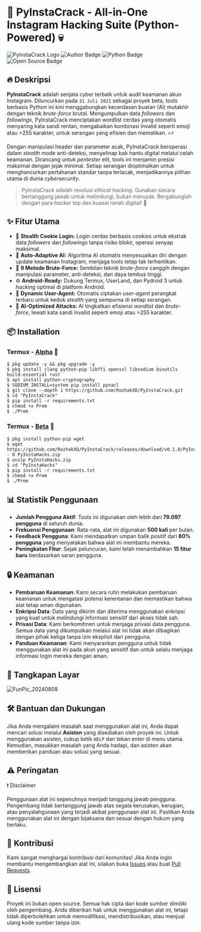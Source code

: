 # 🐍 PyInstaCrack - All-in-One Instagram Hacking Suite (Python-Powered) 💀

![PyInstaCrack Logo](https://github.com/user-attachments/assets/19718b19-6779-448b-bd19-0fd1a4a4c0e9)
![Author Badge](https://img.shields.io/badge/Author-Rozhak-blue?style=flat-square&logo=github)
![Python Badge](https://img.shields.io/badge/Written%20In-Python-yellow?style=flat-square&logo=python)
![Open Source Badge](https://img.shields.io/badge/Open%20Source-No-red?style=flat-square&logo=open-source-initiative)

## 🔥 Deskripsi

**PyInstaCrack** adalah senjata cyber terbaik untuk audit keamanan akun Instagram. Diluncurkan pada `31 Juli 2021` sebagai proyek beta, tools berbasis Python ini kini menggabungkan kecerdasan buatan (AI) mutakhir dengan teknik _brute-force_ brutal. Mengumpulkan data _followers_ dan _followings_, PyInstaCrack menciptakan wordlist cerdas yang otomatis menyaring kata sandi rentan, mengabaikan kombinasi invalid seperti emoji atau >255 karakter, untuk serangan yang efisien dan mematikan. 💀⚡

Dengan manipulasi header dan parameter acak, PyInstaCrack beroperasi dalam _stealth_ mode anti-deteksi, menyelinap bak hantu digital melalui celah keamanan. Dirancang untuk _pentester_ elit, tools ini menjamin presisi maksimal dengan jejak minimal. Setiap serangan dioptimalkan untuk menghancurkan pertahanan standar tanpa terlacak, menjadikannya pilihan utama di dunia _cybersecurity_.

> PyInstaCrack adalah revolusi _ethical hacking_. Gunakan secara bertanggung jawab untuk melindungi, bukan merusak. Bergabunglah dengan para _hacker_ top dan kuasai ranah digital! 🖤

## ✨ Fitur Utama

* 🍪 **Stealth Cookie Login:** Login cerdas berbasis _cookies_ untuk ekstrak data _followers_ dan _followings_ tanpa risiko blokir, operasi senyap maksimal.
* 🔄 **Auto-Adaptive AI:** Algoritma AI otomatis menyesuaikan diri dengan update keamanan Instagram, menjaga tools tetap tak terhentikan.
* 🔐 **9 Metode Brute-Force:** Sembilan teknik _brute-force_ canggih dengan manipulasi parameter, anti-deteksi, dan daya tembus tinggi.
* ⚙️ **Android-Ready:** Dukung Termux, UserLand, dan Pydroid 3 untuk _hacking_ optimal di platform Android.
* 📱 **Dynamic User-Agent:** Otomatis ciptakan _user-agent_ perangkat terbaru untuk kedok _stealth_ yang sempurna di setiap serangan.
* 🤖 **AI-Optimized Attacks:** AI tingkatkan efisiensi _wordlist_ dan _brute-force_, lewati kata sandi invalid seperti emoji atau >255 karakter.

## 📦 Installation

### Termux - [Alpha](https://drive.google.com/file/d/1r_qbH_q89mx1yhuhOk1Txj0eXWZVwPq6/view?usp=drive_link) 🦁

```
$ pkg update -y && pkg upgrade -y
$ pkg install clang python-pip libffi openssl libsodium binutils build-essential rust
$ apt install python-cryptography
$ SODIUM_INSTALL=system pip install pynacl
$ git clone --depth 1 https://github.com/RozhakXD/PyInstaCrack.git
$ cd "PyInstaCrack"
$ pip install -r requirements.txt
$ chmod +x Prem
$ ./Prem
```

### Termux - [Beta](https://drive.google.com/file/d/16tGUyiYFENuhoyp-eRdKlvlMqMnFrkGK/view?usp=drive_link) 🐺

```
$ pkg install python-pip wget
$ wget https://github.com/RozhakXD/PyInstaCrack/releases/download/v0.1.0/PyInstaHacks.zip - O PyInstaHacks.zip
$ unzip PyInstaHacks.zip
$ cd "PyInstaHacks"
$ pip install -r requirements.txt
$ chmod +x Prem
$ ./Prem
```

## 📊 Statistik Penggunaan

- **Jumlah Pengguna Aktif**: Tools ini digunakan oleh lebih dari **79.097 pengguna** di seluruh dunia.
- **Frekuensi Penggunaan**: Rata-rata, alat ini digunakan **500 kali** per bulan.
- **Feedback Pengguna**: Kami mendapatkan umpan balik positif dari **80% pengguna** yang menyatakan bahwa alat ini membantu mereka.
- **Peningkatan Fitur**: Sejak peluncuran, kami telah menambahkan **15 fitur baru** berdasarkan saran pengguna.

## 🔒 Keamanan

- **Pembaruan Keamanan**: Kami secara rutin melakukan pembaruan keamanan untuk mengatasi potensi kerentanan dan memastikan bahwa alat tetap aman digunakan.
- **Enkripsi Data**: Data yang dikirim dan diterima menggunakan enkripsi yang kuat untuk melindungi informasi sensitif dari akses tidak sah.
- **Privasi Data**: Kami berkomitmen untuk menjaga privasi data pengguna. Semua data yang dikumpulkan melalui alat ini tidak akan dibagikan dengan pihak ketiga tanpa izin eksplisit dari pengguna.
- **Panduan Keamanan**: Kami menyarankan pengguna untuk tidak menggunakan alat ini pada akun yang sensitif dan untuk selalu menjaga informasi login mereka dengan aman.

## 📸 Tangkapan Layar

![FunPic_20240808](https://github.com/user-attachments/assets/01bb0962-f50b-4d35-8533-53fe74684572)

## 🛠️ Bantuan dan Dukungan

Jika Anda mengalami masalah saat menggunakan alat ini, Anda dapat mencari solusi melalui **Asisten** yang disediakan oleh proyek ini. Untuk menggunakan asisten, cukup ketik `HELP` dan tekan enter di menu utama. Kemudian, masukkan masalah yang Anda hadapi, dan asisten akan memberikan panduan atau solusi yang sesuai.

## ⚠️ Peringatan

❗ Disclaimer

Penggunaan alat ini sepenuhnya menjadi tanggung jawab pengguna. Pengembang tidak bertanggung jawab atas segala kerusakan, kerugian, atau penyalahgunaan yang terjadi akibat penggunaan alat ini. Pastikan Anda menggunakan alat ini dengan bijaksana dan sesuai dengan hukum yang berlaku.

## 🤝 Kontribusi

Kami sangat menghargai kontribusi dari komunitas! Jika Anda ingin membantu mengembangkan alat ini, silakan buka [Issues](https://github.com/RozhakXD/Premium/issues) atau buat [Pull Requests](https://github.com/RozhakXD/Premium/pulls).

## 📜 Lisensi

Proyek ini bukan open source. Semua hak cipta dari kode sumber dimiliki oleh pengembang. Anda diberikan hak untuk menggunakan alat ini, tetapi tidak diperbolehkan untuk memodifikasi, mendistribusikan, atau menjual ulang kode sumber tanpa izin.
